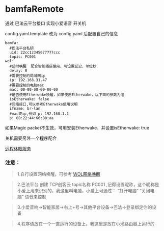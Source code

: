 # bamfaRemote
通过 巴法云平台接口 实现小爱语音 开关机

config.yaml.template 改为 config.yaml 后配置自己的信息


```
bamfa:
  #巴法平台私钥
  uid: 22cc12345677777ccc
  topic: PC001
wol:
  #延时唤醒  配合智能插座使用，可设置延迟，单位秒
  delay: 0
  #需要控制的局域网ip
  ip: 192.168.31.47
  #需要控制的电脑mac
  mac: 00-00-00-00-00-00
  #是否使用Etherwake唤醒，如果使用Etherwake，以下面的参数为准
  isEtherwake: false
  #网络接口,可以参考Etherwake使用说明
  ifname: br-lan
  #mac或ip,例如 p: 192.168.1.1
  p: 00:22:44:66:88:aa

```

如果Magic packet不生效，可用安装Etherwake，并设置isEtherwake: true

关机需要另外一个程序配合

[远程休眠服务](https://github.com/xv-chang/remoteShutdown) 




### 注意：

>1.自行设置网络唤醒，可参考 [WOL网络唤醒](https://www.jianshu.com/p/95e1a22d1e9f)

>2.巴法平台 创建 TCP创客云 topic名称 PC001 ,记得设置昵称，这个昵称是小爱上用来识别的，我这里叫电脑，小爱上可通过：
“打开电脑”
“关闭电脑”
语音来控制


>3.小爱音响->智能家居->右上+号->其他平台设备->巴法->登录绑定你的设备

>4.程序请放在一个一直运行的设备上，我这里是放在小米路由器上运行的

